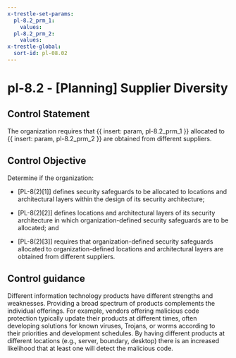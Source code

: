 ```yaml
---
x-trestle-set-params:
  pl-8.2_prm_1:
    values:
  pl-8.2_prm_2:
    values:
x-trestle-global:
  sort-id: pl-08.02
---
```


# pl-8.2 - \[Planning\] Supplier Diversity

## Control Statement

The organization requires that {{ insert: param, pl-8.2_prm_1 }} allocated to {{ insert: param, pl-8.2_prm_2 }} are obtained from different suppliers.

## Control Objective

Determine if the organization:

- \[PL-8(2)[1]\] defines security safeguards to be allocated to locations and architectural layers within the design of its security architecture;

- \[PL-8(2)[2]\] defines locations and architectural layers of its security architecture in which organization-defined security safeguards are to be allocated; and

- \[PL-8(2)[3]\] requires that organization-defined security safeguards allocated to organization-defined locations and architectural layers are obtained from different suppliers.

## Control guidance

Different information technology products have different strengths and weaknesses. Providing a broad spectrum of products complements the individual offerings. For example, vendors offering malicious code protection typically update their products at different times, often developing solutions for known viruses, Trojans, or worms according to their priorities and development schedules. By having different products at different locations (e.g., server, boundary, desktop) there is an increased likelihood that at least one will detect the malicious code.
